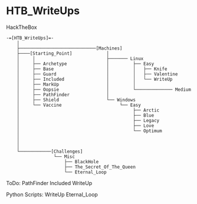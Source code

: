 # HTB_WriteUps
HackTheBox

    -=[HTB_WriteUps]=-
        │
        ├─────────────────────────────[Machines]
        ├────[Starting_Point]             │   
        │     │                           ├─────── Linux
        │     ├── Archetype               │         ├── Easy
        │     ├── Base                    │         │   ├── Knife
        │     ├── Guard                   │         │   ├── Valentine
        │     ├── Included                │         │   └── WriteUp 
        │     ├── MarkUp                  │         │
        │     ├── Oopsie                  │         └────────────── Medium
        │     ├── PathFinder              │
        │     ├── Shield                  └── Windows
        │     └── Vaccine                      └── Easy
        │                                           ├── Arctic
        │                                           ├── Blue
        │                                           ├── Legacy
        │                                           ├── Love
        │                                           └── Optimum
        │                               
        │          
        │
        └────────────[Challenges]
                      └── Misc
                          ├── BlackHole
                          ├── The_Secret_Of_The_Queen
                          └── Eternal_Loop


ToDo: PathFinder
      Included
      WriteUp

      
      
Python Scripts: WriteUp   Eternal_Loop
      

